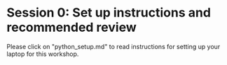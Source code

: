 # Session 0: Set up instructions and recommended review

Please click on "python_setup.md" to read instructions for setting up your laptop for this workshop. 

